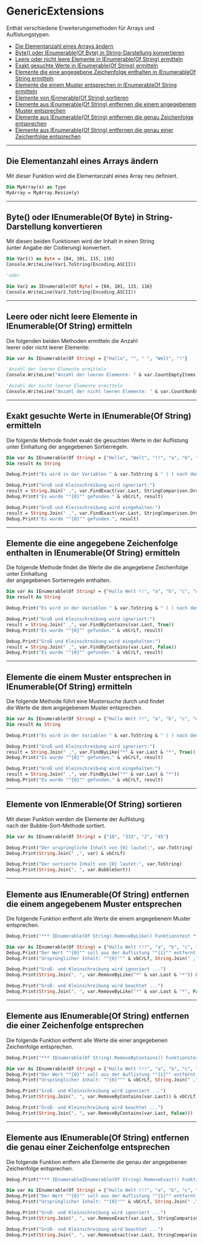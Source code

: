 ﻿# GenericExtensions

Enthät verschiedene Erweiterungsmethoden für Arrays und Auflistungstypen.

- [Die Elementanzahl eines Arrays ändern](GenericExtensions.md#die-elementanzahl-eines-arrays-ändern)
- [Byte() oder IEnumerable(Of Byte) in String-Darstellung konvertieren](GenericExtensions.md#Byte-oder-IEnumerableOf-Byte-in-String-Darstellung-konvertieren)
- [Leere oder nicht leere Elemente in IEnumerable(Of String) ermitteln](GenericExtensions.md#Leere-oder-nicht-leere-Elemente-in-IEnumerableOf-String-ermitteln)
- [Exakt gesuchte Werte in IEnumerable(Of String) ermitteln](GenericExtensions.md#Exakt-gesuchte-Werte-in-IEnumerableOf-String-ermitteln)
- [Elemente die eine angegebene Zeichenfolge enthalten in IEnumerableOf String ermitteln](GenericExtensions.md#Elemente-die-eine-angegebene-Zeichenfolge-enthalten-in-IEnumerableOf-String-ermitteln)
- [Elemente die einem Muster entsprechen in IEnumerableOf String ermitteln](GenericExtensions.md#Elemente-die-einem-Muster-entsprechen-in-IEnumerableOf-String-ermitteln)
- [Elemente von IEnmerable(Of String) sortieren](GenericExtensions.md#Elemente-von-IEnmerableOf-String-sortieren)
- [Elemente aus IEnumerable(Of String) entfernen die einem angegebenem Muster entsprechen](GenericExtensions.md#Elemente-aus-IEnumerableOf-String-entfernen-die-einem-angegebenem-Muster-entsprechen)
- [Elemente aus IEnumerable(Of String) entfernen die genau Zeichenfolge entsprechen](GenericExtensions.md#Elemente-aus-IEnumerableOf-String-entfernen-die-einer-Zeichenfolge-entsprechen)
- [Elemente aus IEnumerable(Of String) entfernen die genau einer Zeichenfolge entsprechen](GenericExtensions.md#Elemente-aus-IEnumerableOf-String-entfernen-die-genau-einer-Zeichenfolge-entsprechen)


---


## Die Elementanzahl eines Arrays ändern

Mit dieser Funktion wird die Elementanzahl eines Array neu definiert.

```vb
Dim MyArray(x) as Type
MyArray = MyArray.Resize(y)
```

---


## Byte() oder IEnumerable(Of Byte) in String-Darstellung konvertieren

Mit diesen beiden Funktionen wird der Inhalt in einen String  
(unter Angabe der Codierung) konvertiert.

```vb
Dim Var1() as Byte = {84, 101, 115, 116}
Console.WriteLine(Var1.ToString(Encoding.ASCII))

'oder

Dim Var2 as IEnumerable(Of Byte) = {84, 101, 115, 116}
Console.WriteLine(Var2.ToString(Encoding.ASCII))
```

---


## Leere oder nicht leere Elemente in IEnumerable(Of String) ermitteln

Die folgenden beiden Methoden ermitteln die Anzahl  
leerer oder nicht leerer Elemente:


```vb
Dim var As IEnumerable(Of String) = {"Hallo", "", " ", "Welt", "!"}

'Anzahl der leeren Elemente ermitteln
Console.WriteLine("Anzahl der leeren Elemente: " & var.CountEmptyItems)

'Anzahl der nicht leeren Elemente ermitteln
Console.WriteLine("Anzahl der nicht leeren Elemente: " & var.CountNonEmptyItems)
```

---


## Exakt gesuchte Werte in IEnumerable(Of String) ermitteln

Die folgende Methode findet exakt die gesuchten Werte in der Auflistung  
unter Einhaltung der angegebenen Sortierregeln.


```vb
Dim var As IEnumerable(Of String) = {"Hello", "Welt", "!!", "a", "b", "c", "welt"}
Dim result As String

Debug.Print("Es wird in der Variablen " & var.ToString & " ( ) nach dem Begriff """ & var.Last & """ gesucht ..." & vbCrLf)

Debug.Print("Groß und Kleinschreibung wird ignoriert:")
result = String.Join(" ,", var.FindExact(var.Last, StringComparison.OrdinalIgnoreCase))
Debug.Print("Es wurde ""{0}"" gefunden." & vbCrLf, result)

Debug.Print("Groß und Kleinschreibung wird eingehalten:")
result = String.Join(" ,", var.FindExact(var.Last, StringComparison.Ordinal))
Debug.Print("Es wurde ""{0}"" gefunden.", result)
```

---


## Elemente die eine angegebene Zeichenfolge enthalten in IEnumerable(Of String) ermitteln

Die folgende Methode findet die Werte die die angegebene Zeichenfolge unter Einhaltung  
der angegebenen Sortierregeln enthalten.


```vb
Dim var As IEnumerable(Of String) = {"Hallo Welt !!", "a", "b", "c", "welt"}
Dim result As String

Debug.Print("Es wird in der Variablen " & var.ToString & " ( ) nach dem Begriff """ & var.Last & """ gesucht ..." & vbCrLf)

Debug.Print("Groß und Kleinschreibung wird ignoriert:")
result = String.Join(" ,", var.FindByContains(var.Last, True))
Debug.Print("Es wurde ""{0}"" gefunden." & vbCrLf, result)

Debug.Print("Groß und Kleinschreibung wird eingehalten:")
result = String.Join(" ,", var.FindByContains(var.Last, False))
Debug.Print("Es wurde ""{0}"" gefunden." & vbCrLf, result)
```


---


## Elemente die einem Muster entsprechen in IEnumerable(Of String) ermitteln

Die folgende Methode führt eine Mustersuche durch und findet  
die Werte die dem angegebenem Muster entsprechen.


```vb
Dim var As IEnumerable(Of String) = {"Hallo Welt !!", "a", "b", "c", "welt"}
Dim result As String

Debug.Print("Es wird in der Variablen " & var.ToString & " ( ) nach dem Begriff """ & "*" & var.Last & "*" & """ gesucht ..." & vbCrLf)

Debug.Print("Groß und Kleinschreibung wird ignoriert:")
result = String.Join(" ,", var.FindByLike("*" & var.Last & "*", True))
Debug.Print("Es wurde ""{0}"" gefunden." & vbCrLf, result)

Debug.Print("Groß und Kleinschreibung wird eingehalten:")
result = String.Join(" ,", var.FindByLike("*" & var.Last & "*"))
Debug.Print("Es wurde ""{0}"" gefunden." & vbCrLf, result)
```


---


## Elemente von IEnmerable(Of String) sortieren

Mit dieser Funktion werden die Elemente der Auflistung  
nach der Bubble-Sort-Methode sortiert.

```vb
Dim var As IEnumerable(Of String) = {"10", "333", "2", "45"}

Debug.Print("Der ursprüngliche Inhalt von {0} lautet:", var.ToString)
Debug.Print(String.Join(" ,", var) & vbCrLf)

Debug.Print("Der sortierte Inhalt von {0} lautet:", var.ToString)
Debug.Print(String.Join(", ", var.BubbleSort))
```


---


## Elemente aus IEnumerable(Of String) entfernen die einem angegebenem Muster entsprechen

Die folgende Funktion entfernt alle Werte die einem angegebenem Muster entsprechen.

```vb
Debug.Print("*** IEnumerable(Of String).RemoveByLike() Funktionstest ***" & vbCrLf)

Dim var As IEnumerable(Of String) = {"Hallo Welt !!!", "a", "b", "c", "hallo"}
Debug.Print("Der Wert ""{0}"" soll aus der Auflistung ""{1}"" entfernt werden.", "*" & var.Last & "*", var.ToString)
Debug.Print("Ursprünglicher Inhalt: ""{0}""" & vbCrLf, String.Join(" ,", var))

Debug.Print("Groß- und Kleinschreibung wird ignoriert ...")
Debug.Print(String.Join(", ", var.RemoveByLike("*" & var.Last & "*")) & vbCrLf)

Debug.Print("Groß- und Kleinschreibung wird beachtet ...")
Debug.Print(String.Join(", ", var.RemoveByLike("*" & var.Last & "*", False)))
```

---


## Elemente aus IEnumerable(Of String) entfernen die einer Zeichenfolge entsprechen

Die folgende Funktion entfernt alle Werte die einer angegebenen Zeichenfolge entsprechen.

```vb
Debug.Print("*** IEnumerable(Of String).RemoveByContains() Funktionstest ***" & vbCrLf)

Dim var As IEnumerable(Of String) = {"Hallo Welt !!!", "a", "b", "c", "hallo"}
Debug.Print("Der Wert ""{0}"" soll aus der Auflistung ""{1}"" entfernt werden.", var.Last, var.ToString)
Debug.Print("Ursprünglicher Inhalt: ""{0}""" & vbCrLf, String.Join(" ,", var))

Debug.Print("Groß- und Kleinschreibung wird ignoriert ...")
Debug.Print(String.Join(", ", var.RemoveByContains(var.Last)) & vbCrLf)

Debug.Print("Groß- und Kleinschreibung wird beachtet ...")
Debug.Print(String.Join(", ", var.RemoveByContains(var.Last, False)))
```


---


## Elemente aus IEnumerable(Of String) entfernen die genau einer Zeichenfolge entsprechen

Die folgende Funktion entfern alle Elemente die genau der angegebenen Zeichenfolge entsprechen.

```vb
Debug.Print("*** IEnumerableIEnumerable(Of String).RemoveExact() Funktionstest ***" & vbCrLf)

Dim var As IEnumerable(Of String) = {"Hallo Welt !!!", "a", "b", "c", "hallo"}
Debug.Print("Der Wert ""{0}"" soll aus der Auflistung ""{1}"" entfernt werden.", var.Last, var.ToString)
Debug.Print("Ursprünglicher Inhalt: ""{0}""" & vbCrLf, String.Join(" ,", var))

Debug.Print("Groß- und Kleinschreibung wird ignoriert ...")
Debug.Print(String.Join(", ", var.RemoveExact(var.Last, StringComparison.OrdinalIgnoreCase)) & vbCrLf)

Debug.Print("Groß- und Kleinschreibung wird beachtet ...")
Debug.Print(String.Join(", ", var.RemoveExact(var.Last, StringComparison.Ordinal)))
```
